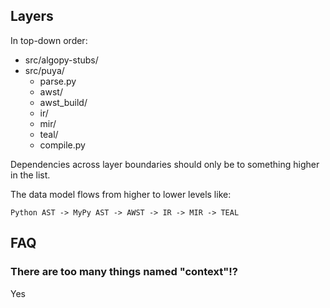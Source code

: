 ## Layers

In top-down order: 

- src/algopy-stubs/
- src/puya/
  - parse.py
  - awst/
  - awst_build/
  - ir/
  - mir/
  - teal/
  - compile.py

Dependencies across layer boundaries should only be to something higher in the list.

The data model flows from higher to lower levels like:

    Python AST -> MyPy AST -> AWST -> IR -> MIR -> TEAL

## FAQ

### There are too many things named "context"!?
Yes

